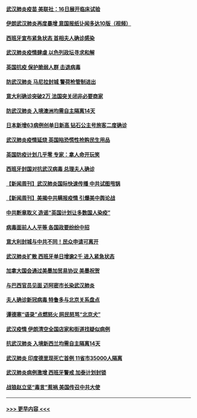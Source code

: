 #### [武汉肺炎疫苗 美联社：16日展开临床试验](../pages/prog202/a102800374.md?t=03161102) 
#### [伊朗武汉肺炎再度暴增 意国报纸讣闻多达10版（视频）](../pages/prog202/a102800192.md?t=03161102) 
#### [西班牙宣布紧急状态 首相夫人确诊感染](../pages/prog202/a102800168.md?t=03161102) 
#### [武汉肺炎疫情肆虐 以色列政坛寻求和解](../pages/prog202/a102800151.md?t=03161102) 
#### [英国抗疫 保护脆弱人群 击退病毒](../pages/prog202/a102800145.md?t=03161102) 
#### [防武汉肺炎 马尼拉封城 警荷枪管制进出](../pages/prog202/a102800083.md?t=03161102) 
#### [意大利确诊突破2万 法国突关闭非必要商家](../pages/prog202/a102800071.md?t=03161102) 
#### [防武汉肺炎 入境澳洲均需自主隔离14天](../pages/prog202/a102800049.md?t=03161102) 
#### [日本新增63病例创单日新高 钻石公主号旅客二度确诊](../pages/prog202/a102800002.md?t=03161102) 
#### [武汉肺炎疫情延烧 英国陷恐慌性抢购民生用品](../pages/prog202/a102799980.md?t=03161102) 
#### [英国防疫计划几乎零 专家：拿人命开玩笑](../pages/prog202/a102799943.md?t=03161102) 
#### [西班牙封国对抗武汉病毒 总理夫人确诊](../pages/prog202/a102799930.md?t=03161102) 
#### [【新闻周刊】武汉肺炎国际快速传播 中共试图甩锅](../pages/prog202/a102799845.md?t=03161102) 
#### [【新闻周刊】美揭中共瞒报疫情  引爆美中舆论战](../pages/prog202/a102799836.md?t=03161102) 
#### [中共断章取义 造谣“英国计划让多数国人染疫”](../pages/prog202/a102799810.md?t=03161102) 
#### [病毒面前人人平等 各国政要纷纷中招](../pages/prog202/a102799720.md?t=03161102) 
#### [意大利封城与中共不同！民众申请可离开](../pages/prog202/a102799706.md?t=03161102) 
#### [武汉肺炎扩散 西班牙单日增逾2千 进入紧急状态](../pages/prog202/a102799649.md?t=03161102) 
#### [加拿大国会通过美墨加贸易协议  美墨祝贺](../pages/prog202/a102799636.md?t=03161102) 
#### [与巴西官员见面 迈阿密市长染武汉肺炎](../pages/prog202/a102799484.md?t=03161102) 
#### [夫人确诊新冠病毒 特鲁多与北京关系盘点](../pages/prog202/a102799474.md?t=03161102) 
#### [谭德塞“语录”点燃怒火 网民怒骂“北京犬”](../pages/prog202/a102799480.md?t=03161102) 
#### [武汉疫情 伊朗清空全国店家和街道找疑似病例](../pages/prog202/a102799451.md?t=03161102) 
#### [抗武汉肺炎 入境新西兰均需自主隔离14天](../pages/prog202/a102799406.md?t=03161102) 
#### [武汉肺炎 印度德里现死亡首例 11省市35000人隔离](../pages/prog202/a102799379.md?t=03161102) 
#### [武汉肺炎病例激增 西班牙警戒 加泰计划封锁](../pages/prog202/a102799338.md?t=03161102) 
#### [战狼赵立坚“毒言”惹祸 美国传召中共大使](../pages/prog202/a102799314.md?t=03161102) 

----
#### [ >>> 更早内容 <<< ](../indexes/prog202-earlier.md)
